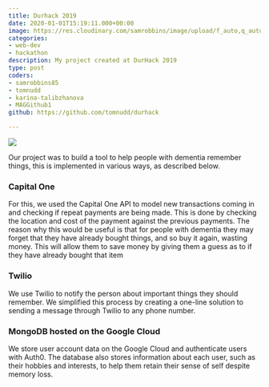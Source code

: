 ```yaml
---
title: Durhack 2019
date: 2020-01-01T15:19:11.000+00:00
image: https://res.cloudinary.com/samrobbins/image/upload/f_auto,q_auto/v1591809232/durhack2019_xb9ycc.png
categories:
- web-dev
- hackathon
description: My project created at DurHack 2019
type: post
coders:
- samrobbins85
- tomnudd
- karina-talibzhanova
- MAGGithub1
github: https://github.com/tomnudd/durhack

---
```

![](https://res.cloudinary.com/samrobbins/image/upload/v1591793300/images/portfolio/images_portfolio_durhack2019_pyn6xr.png)

Our project was to build a tool to help people with dementia remember things, this is implemented in various ways, as described below.

### Capital One

For this, we used the Capital One API to model new transactions coming in and checking if repeat payments are being made. This is done by checking the location and cost of the payment against the previous payments. The reason why this would be useful is that for people with dementia they may forget that they have already bought things, and so buy it again, wasting money. This will allow them to save money by giving them a guess as to if they have already bought that item

### Twilio

We use Twilio to notify the person about important things they should remember. We simplified this process by creating a one-line solution to sending a message through Twilio to any phone number.

### MongoDB hosted on the Google Cloud

We store user account data on the Google Cloud and authenticate users with Auth0. The database also stores information about each user, such as their hobbies and interests, to help them retain their sense of self despite memory loss.